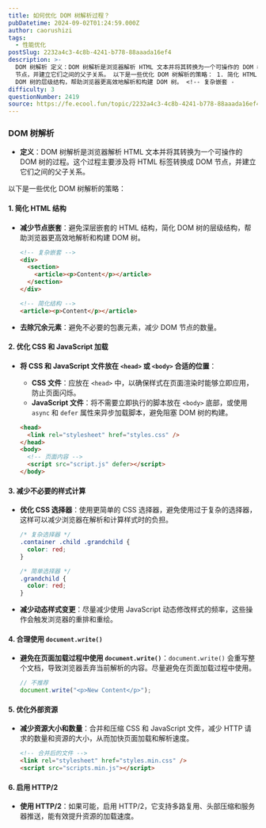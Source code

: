 ```yaml
---
title: 如何优化 DOM 树解析过程？
pubDatetime: 2024-09-02T01:24:59.000Z
author: caorushizi
tags:
  - 性能优化
postSlug: 2232a4c3-4c8b-4241-b778-88aaada16ef4
description: >-
  DOM 树解析 定义：DOM 树解析是浏览器解析 HTML 文本并将其转换为一个可操作的 DOM 树的过程。这个过程主要涉及将 HTML 标签转换成 DOM
  节点，并建立它们之间的父子关系。 以下是一些优化 DOM 树解析的策略： 1. 简化 HTML 结构 减少节点嵌套：避免深层嵌套的 HTML 结构，简化
  DOM 树的层级结构，帮助浏览器更高效地解析和构建 DOM 树。 <!-- 复杂嵌套 -
difficulty: 3
questionNumber: 2419
source: https://fe.ecool.fun/topic/2232a4c3-4c8b-4241-b778-88aaada16ef4
---
```


### **DOM 树解析**

- **定义**：DOM 树解析是浏览器解析 HTML 文本并将其转换为一个可操作的 DOM 树的过程。这个过程主要涉及将 HTML 标签转换成 DOM 节点，并建立它们之间的父子关系。

以下是一些优化 DOM 树解析的策略：

#### 1. **简化 HTML 结构**

- **减少节点嵌套**：避免深层嵌套的 HTML 结构，简化 DOM 树的层级结构，帮助浏览器更高效地解析和构建 DOM 树。

  ```html
  <!-- 复杂嵌套 -->
  <div>
    <section>
      <article><p>Content</p></article>
    </section>
  </div>

  <!-- 简化结构 -->
  <article><p>Content</p></article>
  ```

- **去除冗余元素**：避免不必要的包裹元素，减少 DOM 节点的数量。

#### 2. **优化 CSS 和 JavaScript 加载**

- **将 CSS 和 JavaScript 文件放在 `<head>` 或 `<body>` 合适的位置**：

  - **CSS 文件**：应放在 `<head>` 中，以确保样式在页面渲染时能够立即应用，防止页面闪烁。
  - **JavaScript 文件**：将不需要立即执行的脚本放在 `<body>` 底部，或使用 `async` 和 `defer` 属性来异步加载脚本，避免阻塞 DOM 树的构建。

  ```html
  <head>
    <link rel="stylesheet" href="styles.css" />
  </head>
  <body>
    <!-- 页面内容 -->
    <script src="script.js" defer></script>
  </body>
  ```

#### 3. **减少不必要的样式计算**

- **优化 CSS 选择器**：使用更简单的 CSS 选择器，避免使用过于复杂的选择器，这样可以减少浏览器在解析和计算样式时的负担。

  ```css
  /* 复杂选择器 */
  .container .child .grandchild {
    color: red;
  }

  /* 简单选择器 */
  .grandchild {
    color: red;
  }
  ```

- **减少动态样式变更**：尽量减少使用 JavaScript 动态修改样式的频率，这些操作会触发浏览器的重排和重绘。

#### 4. **合理使用 `document.write()`**

- **避免在页面加载过程中使用 `document.write()`**：`document.write()` 会重写整个文档，导致浏览器丢弃当前解析的内容。尽量避免在页面加载过程中使用。

  ```javascript
  // 不推荐
  document.write("<p>New Content</p>");
  ```

#### 5. **优化外部资源**

- **减少资源大小和数量**：合并和压缩 CSS 和 JavaScript 文件，减少 HTTP 请求的数量和资源的大小，从而加快页面加载和解析速度。

  ```html
  <!-- 合并后的文件 -->
  <link rel="stylesheet" href="styles.min.css" />
  <script src="scripts.min.js"></script>
  ```

#### 6. **启用 HTTP/2**

- **使用 HTTP/2**：如果可能，启用 HTTP/2，它支持多路复用、头部压缩和服务器推送，能有效提升资源的加载速度。
